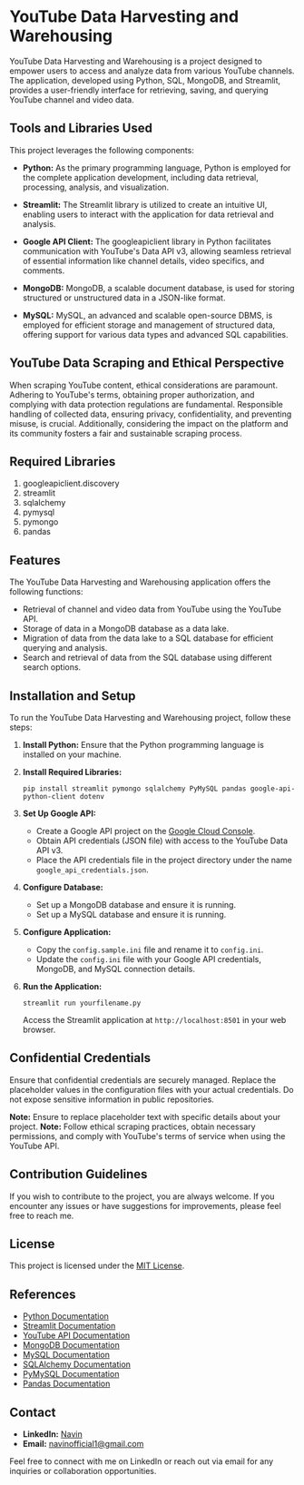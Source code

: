 # YouTube Data Harvesting and Warehousing

YouTube Data Harvesting and Warehousing is a project designed to empower users to access and analyze data from various YouTube channels. The application, developed using Python, SQL, MongoDB, and Streamlit, provides a user-friendly interface for retrieving, saving, and querying YouTube channel and video data.

## Tools and Libraries Used

This project leverages the following components:

- **Python:** As the primary programming language, Python is employed for the complete application development, including data retrieval, processing, analysis, and visualization.

- **Streamlit:** The Streamlit library is utilized to create an intuitive UI, enabling users to interact with the application for data retrieval and analysis.

- **Google API Client:** The googleapiclient library in Python facilitates communication with YouTube's Data API v3, allowing seamless retrieval of essential information like channel details, video specifics, and comments.

- **MongoDB:** MongoDB, a scalable document database, is used for storing structured or unstructured data in a JSON-like format.

- **MySQL:** MySQL, an advanced and scalable open-source DBMS, is employed for efficient storage and management of structured data, offering support for various data types and advanced SQL capabilities.

## YouTube Data Scraping and Ethical Perspective

When scraping YouTube content, ethical considerations are paramount. Adhering to YouTube's terms, obtaining proper authorization, and complying with data protection regulations are fundamental. Responsible handling of collected data, ensuring privacy, confidentiality, and preventing misuse, is crucial. Additionally, considering the impact on the platform and its community fosters a fair and sustainable scraping process.

## Required Libraries

1. googleapiclient.discovery
2. streamlit
3. sqlalchemy
4. pymysql
5. pymongo
6. pandas

## Features

The YouTube Data Harvesting and Warehousing application offers the following functions:

- Retrieval of channel and video data from YouTube using the YouTube API.
- Storage of data in a MongoDB database as a data lake.
- Migration of data from the data lake to a SQL database for efficient querying and analysis.
- Search and retrieval of data from the SQL database using different search options.

## Installation and Setup

To run the YouTube Data Harvesting and Warehousing project, follow these steps:

1. **Install Python:** Ensure that the Python programming language is installed on your machine.

2. **Install Required Libraries:**
    ```
    pip install streamlit pymongo sqlalchemy PyMySQL pandas google-api-python-client dotenv
    ```

3. **Set Up Google API:**
    - Create a Google API project on the [Google Cloud Console](https://console.cloud.google.com/).
    - Obtain API credentials (JSON file) with access to the YouTube Data API v3.
    - Place the API credentials file in the project directory under the name `google_api_credentials.json`.

4. **Configure Database:**
    - Set up a MongoDB database and ensure it is running.
    - Set up a MySQL database and ensure it is running.
  
5. **Configure Application:**
    - Copy the `config.sample.ini` file and rename it to `config.ini`.
    - Update the `config.ini` file with your Google API credentials, MongoDB, and MySQL connection details.

6. **Run the Application:**
    ```
    streamlit run yourfilename.py
    ```
   Access the Streamlit application at `http://localhost:8501` in your web browser.

## Confidential Credentials

Ensure that confidential credentials are securely managed. Replace the placeholder values in the configuration files with your actual credentials. Do not expose sensitive information in public repositories.

**Note:** Ensure to replace placeholder text with specific details about your project.
**Note:** Follow ethical scraping practices, obtain necessary permissions, and comply with YouTube's terms of service when using the YouTube API.


## Contribution Guidelines

If you wish to contribute to the project, you are always welcome. If you encounter any issues or have suggestions for improvements, please feel free to reach me.

## License

This project is licensed under the [MIT License](https://opensource.org/licenses/MIT).

## References

- [Python Documentation](https://docs.python.org/)
- [Streamlit Documentation](https://docs.streamlit.io/)
- [YouTube API Documentation](https://developers.google.com/youtube/v3)
- [MongoDB Documentation](https://www.mongodb.com/docs/)
- [MySQL Documentation](https://dev.mysql.com/doc/)
- [SQLAlchemy Documentation](https://docs.sqlalchemy.org/)
- [PyMySQL Documentation](https://pymysql.readthedocs.io/)
- [Pandas Documentation](https://pandas.pydata.org/docs/)
  

## Contact

- **LinkedIn:** [Navin](https://www.linkedin.com/in/navinkumarsofficial/)
- **Email:** navinofficial1@gmail.com

Feel free to connect with me on LinkedIn or reach out via email for any inquiries or collaboration opportunities.



